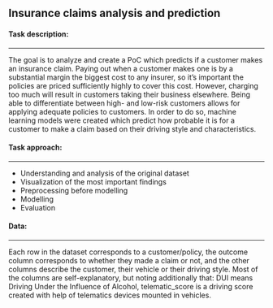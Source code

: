 ## Insurance claims analysis and prediction

#### Task description:
***
The goal is to analyze and create a PoC which predicts if a customer makes an insurance claim. Paying out when a customer makes one is by a substantial margin the biggest cost to any insurer, so it’s important the policies are priced sufficiently highly to cover this cost. However, charging too much will result in customers taking their business elsewhere. Being able to differentiate between high- and low-risk customers allows for applying adequate policies to customers. In order to do so, machine learning models were created which predict how probable it is for a customer to make a claim based on their driving style and characteristics. 

#### Task approach:
***
- Understanding and analysis of the original dataset
- Visualization of the most important findings
- Preprocessing before modelling
- Modelling
- Evaluation

#### Data:
***
Each row in the dataset corresponds to a customer/policy, the outcome column corresponds to whether they made a claim or not, and the other columns describe the customer, their vehicle or their driving style. Most of the columns are self-explanatory, but noting additionally that: DUI means Driving Under the Influence of Alcohol, telematic_score is a driving score created with help of telematics devices mounted in vehicles.

